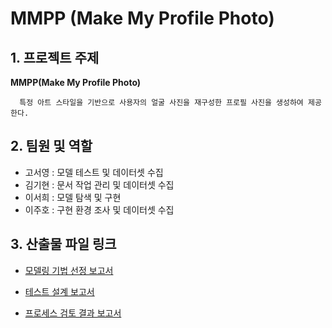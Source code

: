 # MMPP (Make My Profile Photo)
  
## 1. 프로젝트 주제 
  **MMPP(Make My Profile Photo)**

      특정 아트 스타일을 기반으로 사용자의 얼굴 사진을 재구성한 프로필 사진을 생성하여 제공한다.

## 2. 팀원 및 역할
 - 고서영 : 모델 테스트 및 데이터셋 수집
 - 김기현 : 문서 작업 관리 및 데이터셋 수집
 - 이서희 : 모델 탐색 및 구현
 - 이주호 : 구현 환경 조사 및 데이터셋 수집


## 3. 산출물 파일 링크
* [모델링 기법 선정 보고서](https://github.com/Playdata-G-DA35/DA-35-4th-MMPP-MMPP/blob/main/%EB%B3%B4%EA%B3%A0%EC%84%9C/%EB%AA%A8%EB%8D%B8%EB%A7%81%20%EA%B8%B0%EB%B2%95%20%EC%84%A0%EC%A0%95%20%EB%B3%B4%EA%B3%A0%EC%84%9C.md)</br>
  
* [테스트 설계 보고서](!https://github.com/Playdata-G-DA35/DA-35-4th-MMPP-MMPP/blob/main/%EB%B3%B4%EA%B3%A0%EC%84%9C/%ED%85%8C%EC%8A%A4%ED%8A%B8%20%EC%84%A4%EA%B3%84%20%EB%B3%B4%EA%B3%A0%EC%84%9C.md)</br> 

* [프로세스 검토 결과 보고서](https://github.com/Playdata-G-DA35/DA-35-4th-MMPP-MMPP/blob/main/%EB%B3%B4%EA%B3%A0%EC%84%9C/%ED%94%84%EB%A1%9C%EC%84%B8%EC%8A%A4%20%EA%B2%80%ED%86%A0%20%EA%B2%B0%EA%B3%BC%20%EB%B3%B4%EA%B3%A0%EC%84%9C.md)</br>
